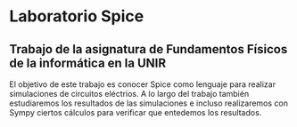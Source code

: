 # Laboratorio Spice
## Trabajo de la asignatura de Fundamentos Físicos de la informática en la UNIR

El objetivo de este trabajo es conocer Spice como lenguaje para realizar simulaciones de circuitos eléctrios. A lo largo del trabajo también estudiaremos los resultados de las simulaciones e incluso realizaremos con Sympy ciertos cálculos para verificar que entedemos los resultados.
